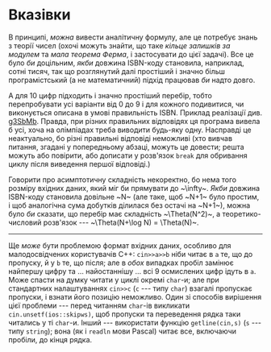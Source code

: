 ﻿# Вказівки
В принципі, *можна* вивести аналітичну формулу, але це потребує знань з теорії чисел (охочі можуть знайти, що таке *кільце залишків за модулем* та *мала теорема Ферма*, і застосувати до цієї задачі). Все це було *би* доцільним, *якби* довжина ISBN-коду становила, наприклад, сотні тисяч, так що розглянутий далі простіший і значно більш програмістський (а не математичний) підхід працював *би* надто довго.

А для 10 цифр підходить і значно простіший перебір, тобто перепробувати усі варіанти від 0 до 9 і для кожного подивитися, чи виконується описана в умові правильність ISBN. Приклад реалізації див.  [g3SbMb](https://ideone.com/g3SbMb). Правда, при різних правильних відповідях ця програма вивела б усі, хоча на олімпіадах треба виводити будь-яку одну. Насправді це неактуально, бо різні правильні відповіді неможливі (хто вивчав питання, згадані у попередньому абзаці, можуть це довести; решта можуть або повірити, або дописати у розв'язок `break` для обривання циклу після виведення першої відповіді.)

Говорити про асимптотичну складність некоректно, бо нема того розміру вхідних даних, який міг би прямувати до ~\infty~. *Якби* довжина ISBN-коду становила довільне ~N~ (але таке, щоб ~N+1~ було простим, і щоб аналогічна сума добутків ділилася без остачі на ~N+1~), можна було *би* сказати, що перебір має складність ~\Theta(N^2)~, а теоретико-числовий розв'язок --- ~\Theta(N+\log N) = \Theta(N)~.

---

Ще *може* бути проблемою формат вхідних даних, особливо для малодосвідчених користувачів C++: `cin>>a>>b` ніби читає в `a` те, що до пропуску, й у `b` те, що після; але в *обох* випадках пробіл замінює найпершу цифру та … найостаннішу … всі 9 осмислених цифр ідуть в `a`. Може спасти на думку читати у циклі окремі `char`-и; але при стандартних налаштуваннях `cin>>c` (`c` --- типу `char`) взагалі пропускає пропуски, і взнати його позицію неможливо. Один зі способів вирішення цієї проблеми --- перед читанням `char`-ів викликати `cin.unsetf(ios::skipws)`, щоб пропуски та переведення рядка таки читались у ті `char`-и. Інший --- використати функцію `getline(cin,s)` (`s` --- типу `string`); вона (як і `readln` мови Pascal) читає все, включаючи пробіли, до кінця рядка.